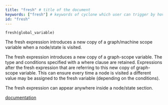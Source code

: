 ```yaml
---
title: "fresh" # title of the document
keywords: ["fresh"] # keywords of cyclone which user can trigger by hovering cursor on 
id: "fresh"
---
```


```cyclone
fresh(global_variable)
```

The fresh expression introduces a new copy of a graph/machine scope variable when a node/state is visited.

The fresh expression introduces a new copy of a graph-scope variable. The type and conditions specified with a where clause are retained. Expressions after the fresh expression that are referring to this new copy of graph-scope variable. This can ensure every time a node is visited a different value may be assigned to the fresh variable (depending on the conditions).

The fresh expression can appear anywhere inside a node/state section.

[documentation](https://classicwuhao.github.io/cyclone_tutorial/expr/fresh.html)